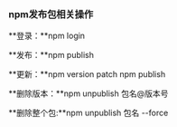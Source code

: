 ### npm发布包相关操作
**登录：**npm login

**发布：**npm publish

**更新：**npm version patch   npm publish

**删除版本：**npm unpublish 包名@版本号

**删除整个包:**npm unpublish 包名 --force

